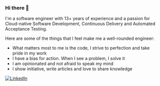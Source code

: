 ### Hi there 👋

I'm a software engineer with 13+ years of experience and a passion for Cloud-native Software Development, Continuous Delivery and Automated Acceptance Testing.

Here are some of the things that I feel make me a well-rounded engineer:

* What matters most to me is the code, I strive to perfection and take pride in my work
* I have a bias for action. When I see a problem, I solve it
* I am opinionated and not afraid to speak my mind
* I show initiative, write articles and love to share knowledge

[![LinkedIn](https://img.shields.io/badge/linkedin-%230077B5.svg?style=for-the-badge&logo=linkedin&logoColor=white)](https://www.linkedin.com/in/gabriel-diegel-72a76339/)
